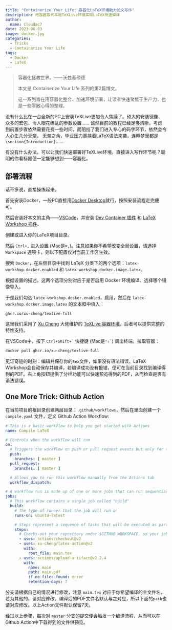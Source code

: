 ```yaml
---
title: "Containerize Your Life: 容器化LaTeX环境助力论文写作"
description: 用容器取代本地TeXLive环境实现LaTeX快速编译
author: 
  name: Cloudac7
date: 2023-06-03
image: docker.jpg
categories:
  - Tricks
  - Containerize Your Life
tags:
  - Docker
  - LaTeX
---
```


> 容器化拯救世界。——沃兹基硕德
> 
> 本文是 Containerize Your Life 系列的第2篇博文。
> 
> 这一系列旨在用容器化整合、加速环境部署，让读者快速聚焦于生产力，也是一些零散心得的整理。

没有什么比在一台全新的PC上安装TeXLive更加令人焦躁了。硕大的安装镜像、众多的宏包、令人眼花缭乱的参数设置……
诚然目前的教程已经足够清晰，考虑到前置步骤依然需要花费一些时间，而阻挡了我们进入专心的码字环节，依然会令人心生几分无奈。
无奈之余，毕业压力裹挟着LaTeX语法来袭，连睡梦里都是`\section{Introduction}`……

有没有什么办法，可以让我们快速部署好TeXLive环境，直接进入写作环节呢？聪明的你看标题便一定能够想到——容器化。

## 部署流程

话不多说，直接操练起来。

首先安装Docker，一般PC直接用[Docker Desktop](https://www.docker.com/products/docker-desktop/)就行，按照安装流程走完便可。

然后安装好本文的主角——[VSCode](https://code.visualstudio.com/)，并安装 [Dev Container 插件](https://marketplace.visualstudio.com/items?itemName=ms-vscode-remote.remote-containers) 和 [LaTeX Workshop 插件](https://marketplace.visualstudio.com/items?itemName=James-Yu.latex-workshop)、

创建或进入你的LaTeX项目目录。

然后 `Ctrl+,` 进入设置 (Mac是`⌘,`)。注意如果你不希望改变全局设置，请选择 `Workspace` 选项卡，则以下配置仅对当前工作区生效。

搜索 `Docker`，在左侧目录中找到 LaTeX 分类下的两个选项：`latex-workshop.docker.enabled` 和 `latex-workshop.docker.image.latex`。

根据设置的描述，这两个选项分别对应于是否启用 Docker 环境编译、选择哪个镜像导入。

于是我们勾选 `latex-workshop.docker.enabled`，启用，然后在 `latex-workshop.docker.image.latex` 的文本框中填入：

```
ghcr.io/xu-cheng/texlive-full
```

这里我们采用了 [Xu Cheng](https://github.com/xu-cheng) 大佬维护的 [TeXLive 容器环境](https://github.com/xu-cheng/latex-docker)，后者可以提供完整的特性支持。

在VSCode中，按下 <code>Ctrl+Shift+\`</code> 快捷键 (Mac是<code>⌃⇧\`</code>) 调出终端，拉取容器：

```bash
docker pull ghcr.io/xu-cheng/texlive-full
```

见证奇迹的时刻：编辑并保存你的`tex`文件，如果没有语法错误，LaTeX Workshop会自动保存并编译，若编译成功没有报错，便可在当前目录找到编译得到的PDF。右上角按钮提供了分栏功能可以快速预览得到的PDF，从而检查是否有语法错误。

## One More Trick: Github Action

在当前项目的根目录创建两层目录：`.github/workflows`，然后在里面创建一个 `compile.yaml` 文件，定义 Github Action Workflow:

```yaml
# This is a basic workflow to help you get started with Actions
name: Compile LaTeX

# Controls when the workflow will run
on:
  # Triggers the workflow on push or pull request events but only for the main branch
  push:
    branches: [ master ]
  pull_request:
    branches: [ master ]

  # Allows you to run this workflow manually from the Actions tab
  workflow_dispatch:

# A workflow run is made up of one or more jobs that can run sequentially or in parallel
jobs:
  # This workflow contains a single job called "build"
  build:
    # The type of runner that the job will run on
    runs-on: ubuntu-latest

    # Steps represent a sequence of tasks that will be executed as part of the job
    steps:
      # Checks-out your repository under $GITHUB_WORKSPACE, so your job can access it
      - uses: actions/checkout@v2
      - uses: xu-cheng/latex-action@v2
        with:
          root_file: main.tex
      - uses: actions/upload-artifact@v2.2.4
        with:
          name: main 
          path: main.pdf
          if-no-files-found: error
          retention-days: 7
```

分支请根据自己的情况进行修改，注意 `main.tex` 对应于你希望编译的主文件名，若为其他的，请对应修改，编译后的PDF文件名默认与之对应，所以下面的`path`也请对应修改。以上Action文件默认保留7天。

经过以上步骤，每次对 `master` 分支的提交便会触发一个编译流程，从而可以在Github Action中下载得到的文件供预览。
